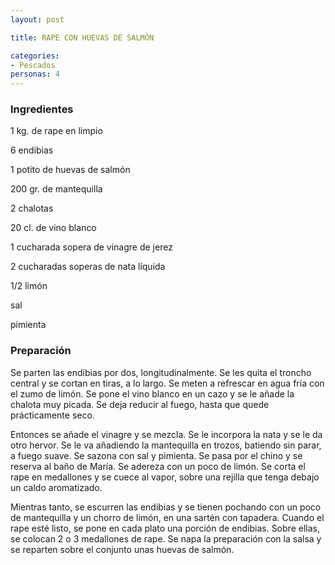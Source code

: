 ```yaml
---
layout: post

title: RAPE CON HUEVAS DE SALMÓN

categories:
- Pescados
personas: 4 
---
```

<h3>Ingredientes</h3>
1 kg. de rape en limpio

6 endibias

1 potito de huevas de salmón

200 gr. de mantequilla

2 chalotas

20 cl. de vino blanco

1 cucharada sopera de vinagre de jerez

2 cucharadas soperas de nata líquida

1/2 limón

sal

pimienta

<h3>Preparación</h3>
Se parten las endibias por dos, longitudinalmente. Se les quita el troncho central y se cortan en tiras, a lo largo. Se meten a refrescar en agua fría con el zumo de limón. Se pone el vino blanco en un cazo y se le añade la chalota muy picada. Se deja reducir al fuego, hasta que quede prácticamente seco.

Entonces se añade el vinagre y se mezcla. Se le incorpora la nata y se le da otro hervor. Se le va añadiendo la mantequilla en trozos, batiendo sin parar, a fuego suave. Se sazona con sal y pimienta. Se pasa por el chino y se reserva al baño de María. Se adereza con un poco de limón. Se corta el rape en medallones y se cuece al vapor, sobre una rejilla que tenga debajo un caldo aromatizado.

Mientras tanto, se escurren las endibias y se tienen pochando con un poco de mantequilla y un chorro de limón, en una sartén con tapadera. Cuando el rape esté listo, se pone en cada plato una porción de endibias. Sobre ellas, se colocan 2 o 3 medallones de rape. Se napa la preparación con la salsa y se reparten sobre el conjunto unas huevas de salmón.